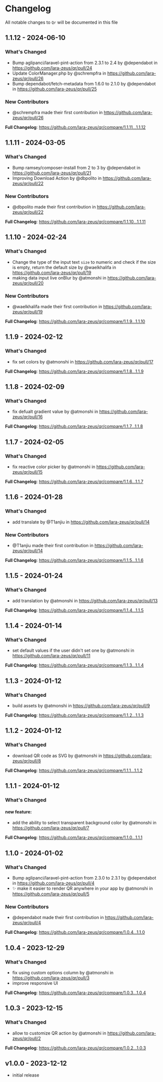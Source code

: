 # Changelog

All notable changes to `Qr` will be documented in this file

## 1.1.12 - 2024-06-10

### What's Changed

* Bump aglipanci/laravel-pint-action from 2.3.1 to 2.4 by @dependabot in https://github.com/lara-zeus/qr/pull/24
* Update ColorManager.php by @schrempfra in https://github.com/lara-zeus/qr/pull/26
* Bump dependabot/fetch-metadata from 1.6.0 to 2.1.0 by @dependabot in https://github.com/lara-zeus/qr/pull/25

### New Contributors

* @schrempfra made their first contribution in https://github.com/lara-zeus/qr/pull/26

**Full Changelog**: https://github.com/lara-zeus/qr/compare/1.1.11...1.1.12

## 1.1.11 - 2024-03-05

### What's Changed

* Bump ramsey/composer-install from 2 to 3 by @dependabot in https://github.com/lara-zeus/qr/pull/21
* Improving Download Action by @dbpolito in https://github.com/lara-zeus/qr/pull/22

### New Contributors

* @dbpolito made their first contribution in https://github.com/lara-zeus/qr/pull/22

**Full Changelog**: https://github.com/lara-zeus/qr/compare/1.1.10...1.1.11

## 1.1.10 - 2024-02-24

### What's Changed

* Change the type of the input text `size` to numeric and check if the size is empty, return the default size by @waelkhalifa in https://github.com/lara-zeus/qr/pull/19
* making data input live onBlur by @atmonshi in https://github.com/lara-zeus/qr/pull/20

### New Contributors

* @waelkhalifa made their first contribution in https://github.com/lara-zeus/qr/pull/19

**Full Changelog**: https://github.com/lara-zeus/qr/compare/1.1.9...1.1.10

## 1.1.9 - 2024-02-12

### What's Changed

* fix set colors by @atmonshi in https://github.com/lara-zeus/qr/pull/17

**Full Changelog**: https://github.com/lara-zeus/qr/compare/1.1.8...1.1.9

## 1.1.8 - 2024-02-09

### What's Changed

* fix defualt gradient value by @atmonshi in https://github.com/lara-zeus/qr/pull/16

**Full Changelog**: https://github.com/lara-zeus/qr/compare/1.1.7...1.1.8

## 1.1.7 - 2024-02-05

### What's Changed

* fix reactive color picker by @atmonshi in https://github.com/lara-zeus/qr/pull/15

**Full Changelog**: https://github.com/lara-zeus/qr/compare/1.1.6...1.1.7

## 1.1.6 - 2024-01-28

### What's Changed

* add translate by @T1anjiu in https://github.com/lara-zeus/qr/pull/14

### New Contributors

* @T1anjiu made their first contribution in https://github.com/lara-zeus/qr/pull/14

**Full Changelog**: https://github.com/lara-zeus/qr/compare/1.1.5...1.1.6

## 1.1.5 - 2024-01-24

### What's Changed

* add translation by @atmonshi in https://github.com/lara-zeus/qr/pull/13

**Full Changelog**: https://github.com/lara-zeus/qr/compare/1.1.4...1.1.5

## 1.1.4 - 2024-01-14

### What's Changed

* set default values if the user didn't set one by @atmonshi in https://github.com/lara-zeus/qr/pull/11

**Full Changelog**: https://github.com/lara-zeus/qr/compare/1.1.3...1.1.4

## 1.1.3 - 2024-01-12

### What's Changed

* build assets by @atmonshi in https://github.com/lara-zeus/qr/pull/9

**Full Changelog**: https://github.com/lara-zeus/qr/compare/1.1.2...1.1.3

## 1.1.2 - 2024-01-12

### What's Changed

* download QR code as SVG by @atmonshi in https://github.com/lara-zeus/qr/pull/8

**Full Changelog**: https://github.com/lara-zeus/qr/compare/1.1.1...1.1.2

## 1.1.1 - 2024-01-12

### What's Changed

#### new feature:

* add the ability to select transparent background color by @atmonshi in https://github.com/lara-zeus/qr/pull/7

**Full Changelog**: https://github.com/lara-zeus/qr/compare/1.1.0...1.1.1

## 1.1.0 - 2024-01-02

### What's Changed

* Bump aglipanci/laravel-pint-action from 2.3.0 to 2.3.1 by @dependabot in https://github.com/lara-zeus/qr/pull/4
* ✨ make it easier to render QR anywhere in your app by @atmonshi in https://github.com/lara-zeus/qr/pull/5

### New Contributors

* @dependabot made their first contribution in https://github.com/lara-zeus/qr/pull/4

**Full Changelog**: https://github.com/lara-zeus/qr/compare/1.0.4...1.1.0

## 1.0.4 - 2023-12-29

### What's Changed

* fix using custom options column by @atmonshi in https://github.com/lara-zeus/qr/pull/3
* improve responsive UI

**Full Changelog**: https://github.com/lara-zeus/qr/compare/1.0.3...1.0.4

## 1.0.3 - 2023-12-15

### What's Changed

* allow to customize QR action by @atmonshi in https://github.com/lara-zeus/qr/pull/2

**Full Changelog**: https://github.com/lara-zeus/qr/compare/1.0.2...1.0.3

## v1.0.0 - 2023-12-12

- initial release
